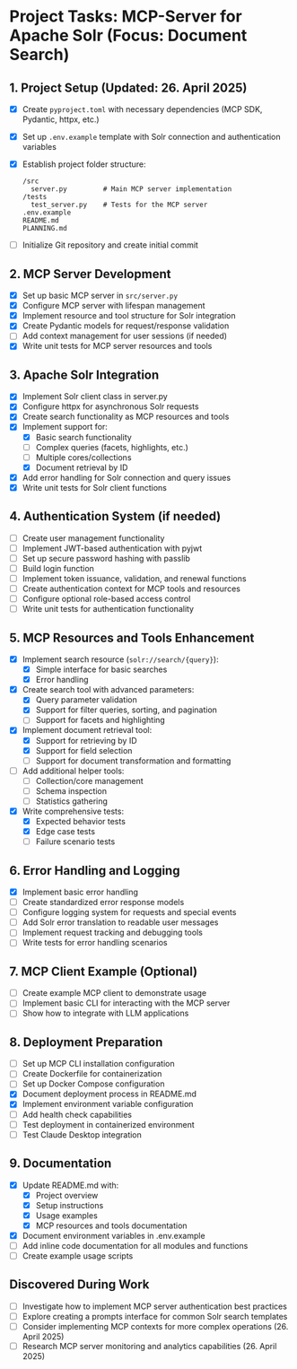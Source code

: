# Project Tasks: MCP-Server for Apache Solr (Focus: Document Search)

## 1. Project Setup (Updated: 26. April 2025)

- [x] Create `pyproject.toml` with necessary dependencies (MCP SDK, Pydantic, httpx, etc.)
- [x] Set up `.env.example` template with Solr connection and authentication variables
- [x] Establish project folder structure:

  ```plaintext
  /src
    server.py         # Main MCP server implementation
  /tests
    test_server.py    # Tests for the MCP server
  .env.example
  README.md
  PLANNING.md
  ```

- [ ] Initialize Git repository and create initial commit

## 2. MCP Server Development

- [x] Set up basic MCP server in `src/server.py`
- [x] Configure MCP server with lifespan management
- [x] Implement resource and tool structure for Solr integration
- [x] Create Pydantic models for request/response validation
- [ ] Add context management for user sessions (if needed)
- [x] Write unit tests for MCP server resources and tools

## 3. Apache Solr Integration

- [x] Implement Solr client class in server.py
- [x] Configure httpx for asynchronous Solr requests
- [x] Create search functionality as MCP resources and tools
- [x] Implement support for:
  - [x] Basic search functionality
  - [ ] Complex queries (facets, highlights, etc.)
  - [ ] Multiple cores/collections
  - [x] Document retrieval by ID
- [x] Add error handling for Solr connection and query issues
- [x] Write unit tests for Solr client functions

## 4. Authentication System (if needed)

- [ ] Create user management functionality
- [ ] Implement JWT-based authentication with pyjwt
- [ ] Set up secure password hashing with passlib
- [ ] Build login function
- [ ] Implement token issuance, validation, and renewal functions
- [ ] Create authentication context for MCP tools and resources
- [ ] Configure optional role-based access control
- [ ] Write unit tests for authentication functionality

## 5. MCP Resources and Tools Enhancement

- [x] Implement search resource (`solr://search/{query}`):
  - [x] Simple interface for basic searches
  - [x] Error handling
- [x] Create search tool with advanced parameters:
  - [x] Query parameter validation
  - [x] Support for filter queries, sorting, and pagination
  - [ ] Support for facets and highlighting
- [x] Implement document retrieval tool:
  - [x] Support for retrieving by ID
  - [x] Support for field selection
  - [ ] Support for document transformation and formatting
- [ ] Add additional helper tools:
  - [ ] Collection/core management
  - [ ] Schema inspection
  - [ ] Statistics gathering
- [x] Write comprehensive tests:
  - [x] Expected behavior tests
  - [x] Edge case tests
  - [ ] Failure scenario tests

## 6. Error Handling and Logging

- [x] Implement basic error handling
- [ ] Create standardized error response models
- [ ] Configure logging system for requests and special events
- [ ] Add Solr error translation to readable user messages
- [ ] Implement request tracking and debugging tools
- [ ] Write tests for error handling scenarios

## 7. MCP Client Example (Optional)

- [ ] Create example MCP client to demonstrate usage
- [ ] Implement basic CLI for interacting with the MCP server
- [ ] Show how to integrate with LLM applications

## 8. Deployment Preparation

- [ ] Set up MCP CLI installation configuration
- [ ] Create Dockerfile for containerization
- [ ] Set up Docker Compose configuration
- [x] Document deployment process in README.md
- [x] Implement environment variable configuration
- [ ] Add health check capabilities
- [ ] Test deployment in containerized environment
- [ ] Test Claude Desktop integration

## 9. Documentation

- [x] Update README.md with:
  - [x] Project overview
  - [x] Setup instructions
  - [x] Usage examples
  - [x] MCP resources and tools documentation
- [x] Document environment variables in .env.example
- [ ] Add inline code documentation for all modules and functions
- [ ] Create example usage scripts

## Discovered During Work

- [ ] Investigate how to implement MCP server authentication best practices
- [ ] Explore creating a prompts interface for common Solr search templates
- [ ] Consider implementing MCP contexts for more complex operations (26. April 2025)
- [ ] Research MCP server monitoring and analytics capabilities (26. April 2025)
